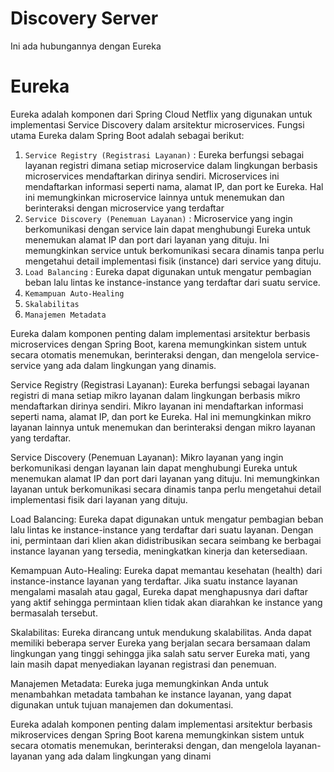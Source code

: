 # Discovery Server

Ini ada hubungannya dengan Eureka

# Eureka

Eureka adalah komponen dari Spring Cloud Netflix yang digunakan untuk implementasi Service Discovery dalam arsitektur microservices.
Fungsi utama Eureka dalam Spring Boot adalah sebagai berikut:

1. `Service Registry (Registrasi Layanan)` : Eureka berfungsi sebagai layanan registri dimana setiap microservice dalam lingkungan berbasis microservices mendaftarkan dirinya sendiri. Microservices ini mendaftarkan informasi seperti nama, alamat IP, dan port ke Eureka. Hal ini memungkinkan microservice lainnya untuk menemukan dan berinteraksi dengan microservice yang terdaftar
2. `Service Discovery (Penemuan Layanan)` : Microservice yang ingin berkomunikasi dengan service lain dapat menghubungi Eureka untuk menemukan alamat IP dan port dari layanan yang dituju. Ini memungkinkan service untuk berkomunikasi secara dinamis tanpa perlu mengetahui detail implementasi fisik (instance) dari service yang dituju.
3. `Load Balancing` : Eureka dapat digunakan untuk mengatur pembagian beban lalu lintas ke instance-instance yang terdaftar dari suatu service. 
4. `Kemampuan Auto-Healing`
5. `Skalabilitas`
6. `Manajemen Metadata`

Eureka dalam komponen penting dalam implementasi arsitektur berbasis microservices dengan Spring Boot, karena memungkinkan sistem untuk
secara otomatis menemukan, berinteraksi dengan, dan mengelola service-service yang ada dalam lingkungan yang dinamis.


Service Registry (Registrasi Layanan): Eureka berfungsi sebagai layanan registri di mana setiap mikro layanan dalam lingkungan berbasis mikro mendaftarkan dirinya sendiri. Mikro layanan ini mendaftarkan informasi seperti nama, alamat IP, dan port ke Eureka. Hal ini memungkinkan mikro layanan lainnya untuk menemukan dan berinteraksi dengan mikro layanan yang terdaftar.

Service Discovery (Penemuan Layanan): Mikro layanan yang ingin berkomunikasi dengan layanan lain dapat menghubungi Eureka untuk menemukan alamat IP dan port dari layanan yang dituju. Ini memungkinkan layanan untuk berkomunikasi secara dinamis tanpa perlu mengetahui detail implementasi fisik dari layanan yang dituju.

Load Balancing: Eureka dapat digunakan untuk mengatur pembagian beban lalu lintas ke instance-instance yang terdaftar dari suatu layanan. Dengan ini, permintaan dari klien akan didistribusikan secara seimbang ke berbagai instance layanan yang tersedia, meningkatkan kinerja dan ketersediaan.

Kemampuan Auto-Healing: Eureka dapat memantau kesehatan (health) dari instance-instance layanan yang terdaftar. Jika suatu instance layanan mengalami masalah atau gagal, Eureka dapat menghapusnya dari daftar yang aktif sehingga permintaan klien tidak akan diarahkan ke instance yang bermasalah tersebut.

Skalabilitas: Eureka dirancang untuk mendukung skalabilitas. Anda dapat memiliki beberapa server Eureka yang berjalan secara bersamaan dalam lingkungan yang tinggi sehingga jika salah satu server Eureka mati, yang lain masih dapat menyediakan layanan registrasi dan penemuan.

Manajemen Metadata: Eureka juga memungkinkan Anda untuk menambahkan metadata tambahan ke instance layanan, yang dapat digunakan untuk tujuan manajemen dan dokumentasi.

Eureka adalah komponen penting dalam implementasi arsitektur berbasis mikroservices dengan Spring Boot karena memungkinkan sistem untuk secara otomatis menemukan, berinteraksi dengan, dan mengelola layanan-layanan yang ada dalam lingkungan yang dinami